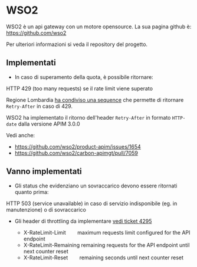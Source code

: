 # WSO2

WSO2 è un api gateway con un motore opensource. La sua pagina
github è: https://github.com/wso2

Per ulteriori informazioni si veda il repository del progetto.

## Implementati

 * In caso di superamento della quota, è possibile ritornare:
 
HTTP 429 (too many requests) se il rate limit viene superato

Regione Lombardia [ha condiviso una sequence](https://github.com/teamdigitale/api-gateway-tools/blob/master/gateways/wso2/handlers/_throttle_out_handler.xml) che permette di ritornare `Retry-After` in caso di 429.

WSO2 ha implementato il ritorno dell'header `Retry-After` in formato `HTTP-date` dalla versione APIM 3.0.0

Vedi anche:

  - https://github.com/wso2/product-apim/issues/1654
  - https://github.com/wso2/carbon-apimgt/pull/7059
  
## Vanno implementati

* Gli status che evidenziano un sovraccarico devono essere ritornati quanto prima:

HTTP 503 (service unavailable) in caso di servizio indisponibile (eg. in manutenzione) o di sovraccarico


* Gli header di throttling da implementare [vedi ticket 4295](https://github.com/wso2/product-apim/issues/4295)

  - X-RateLimit-Limit 	        maximum requests limit configured for the API endpoint
  - X-RateLimit-Remaining	remaining requests for the API endpoint until next counter reset
  - X-RateLimit-Reset 	        remaining seconds until next counter reset
